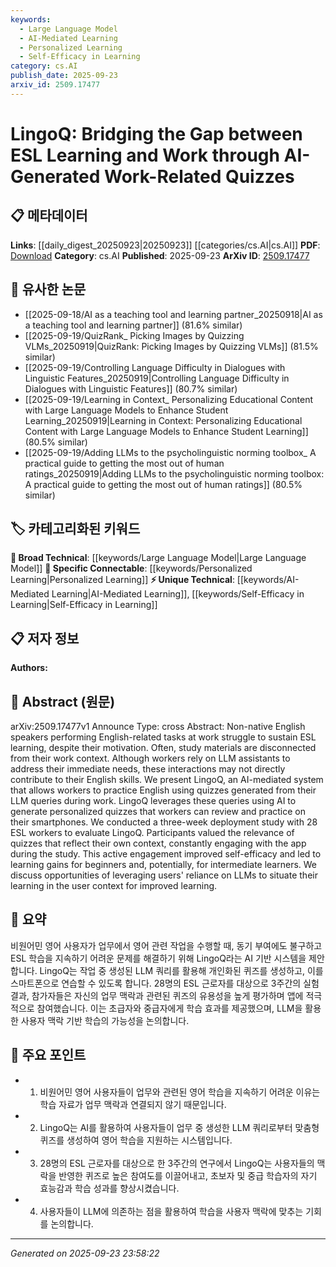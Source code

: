 ```yaml
---
keywords:
  - Large Language Model
  - AI-Mediated Learning
  - Personalized Learning
  - Self-Efficacy in Learning
category: cs.AI
publish_date: 2025-09-23
arxiv_id: 2509.17477
---
```


<!-- KEYWORD_LINKING_METADATA:
{
  "processed_timestamp": "2025-09-23T23:58:22.181691",
  "vocabulary_version": "1.0",
  "selected_keywords": [
    "Large Language Model",
    "AI-Mediated Learning",
    "Personalized Learning",
    "Self-Efficacy in Learning"
  ],
  "rejected_keywords": [],
  "similarity_scores": {
    "Large Language Model": 0.85,
    "AI-Mediated Learning": 0.78,
    "Personalized Learning": 0.77,
    "Self-Efficacy in Learning": 0.7
  },
  "extraction_method": "AI_prompt_based",
  "budget_applied": true,
  "candidates_json": {
    "candidates": [
      {
        "surface": "LLM assistants",
        "canonical": "Large Language Model",
        "aliases": [
          "LLM",
          "Language Model"
        ],
        "category": "broad_technical",
        "rationale": "Large Language Models are central to the system's functionality, linking AI with ESL learning.",
        "novelty_score": 0.45,
        "connectivity_score": 0.88,
        "specificity_score": 0.65,
        "link_intent_score": 0.85
      },
      {
        "surface": "AI-mediated system",
        "canonical": "AI-Mediated Learning",
        "aliases": [
          "AI Learning System"
        ],
        "category": "unique_technical",
        "rationale": "The concept of AI-mediated learning is unique and central to the paper's contribution.",
        "novelty_score": 0.72,
        "connectivity_score": 0.7,
        "specificity_score": 0.8,
        "link_intent_score": 0.78
      },
      {
        "surface": "personalized quizzes",
        "canonical": "Personalized Learning",
        "aliases": [
          "Custom Quizzes",
          "Tailored Learning"
        ],
        "category": "specific_connectable",
        "rationale": "Personalized learning is a key aspect of the system, enhancing user engagement and learning outcomes.",
        "novelty_score": 0.55,
        "connectivity_score": 0.75,
        "specificity_score": 0.72,
        "link_intent_score": 0.77
      },
      {
        "surface": "self-efficacy",
        "canonical": "Self-Efficacy in Learning",
        "aliases": [
          "Learning Confidence"
        ],
        "category": "unique_technical",
        "rationale": "Self-efficacy is a significant outcome of the study, linking psychological aspects with learning.",
        "novelty_score": 0.68,
        "connectivity_score": 0.6,
        "specificity_score": 0.78,
        "link_intent_score": 0.7
      }
    ],
    "ban_list_suggestions": [
      "work context",
      "study materials",
      "deployment study"
    ]
  },
  "decisions": [
    {
      "candidate_surface": "LLM assistants",
      "resolved_canonical": "Large Language Model",
      "decision": "linked",
      "scores": {
        "novelty": 0.45,
        "connectivity": 0.88,
        "specificity": 0.65,
        "link_intent": 0.85
      }
    },
    {
      "candidate_surface": "AI-mediated system",
      "resolved_canonical": "AI-Mediated Learning",
      "decision": "linked",
      "scores": {
        "novelty": 0.72,
        "connectivity": 0.7,
        "specificity": 0.8,
        "link_intent": 0.78
      }
    },
    {
      "candidate_surface": "personalized quizzes",
      "resolved_canonical": "Personalized Learning",
      "decision": "linked",
      "scores": {
        "novelty": 0.55,
        "connectivity": 0.75,
        "specificity": 0.72,
        "link_intent": 0.77
      }
    },
    {
      "candidate_surface": "self-efficacy",
      "resolved_canonical": "Self-Efficacy in Learning",
      "decision": "linked",
      "scores": {
        "novelty": 0.68,
        "connectivity": 0.6,
        "specificity": 0.78,
        "link_intent": 0.7
      }
    }
  ]
}
-->

# LingoQ: Bridging the Gap between ESL Learning and Work through AI-Generated Work-Related Quizzes

## 📋 메타데이터

**Links**: [[daily_digest_20250923|20250923]] [[categories/cs.AI|cs.AI]]
**PDF**: [Download](https://arxiv.org/pdf/2509.17477.pdf)
**Category**: cs.AI
**Published**: 2025-09-23
**ArXiv ID**: [2509.17477](https://arxiv.org/abs/2509.17477)

## 🔗 유사한 논문
- [[2025-09-18/AI as a teaching tool and learning partner_20250918|AI as a teaching tool and learning partner]] (81.6% similar)
- [[2025-09-19/QuizRank_ Picking Images by Quizzing VLMs_20250919|QuizRank: Picking Images by Quizzing VLMs]] (81.5% similar)
- [[2025-09-19/Controlling Language Difficulty in Dialogues with Linguistic Features_20250919|Controlling Language Difficulty in Dialogues with Linguistic Features]] (80.7% similar)
- [[2025-09-19/Learning in Context_ Personalizing Educational Content with Large Language Models to Enhance Student Learning_20250919|Learning in Context: Personalizing Educational Content with Large Language Models to Enhance Student Learning]] (80.5% similar)
- [[2025-09-19/Adding LLMs to the psycholinguistic norming toolbox_ A practical guide to getting the most out of human ratings_20250919|Adding LLMs to the psycholinguistic norming toolbox: A practical guide to getting the most out of human ratings]] (80.5% similar)

## 🏷️ 카테고리화된 키워드
**🧠 Broad Technical**: [[keywords/Large Language Model|Large Language Model]]
**🔗 Specific Connectable**: [[keywords/Personalized Learning|Personalized Learning]]
**⚡ Unique Technical**: [[keywords/AI-Mediated Learning|AI-Mediated Learning]], [[keywords/Self-Efficacy in Learning|Self-Efficacy in Learning]]

## 📋 저자 정보

**Authors:** 

## 📄 Abstract (원문)

arXiv:2509.17477v1 Announce Type: cross 
Abstract: Non-native English speakers performing English-related tasks at work struggle to sustain ESL learning, despite their motivation. Often, study materials are disconnected from their work context. Although workers rely on LLM assistants to address their immediate needs, these interactions may not directly contribute to their English skills. We present LingoQ, an AI-mediated system that allows workers to practice English using quizzes generated from their LLM queries during work. LingoQ leverages these queries using AI to generate personalized quizzes that workers can review and practice on their smartphones. We conducted a three-week deployment study with 28 ESL workers to evaluate LingoQ. Participants valued the relevance of quizzes that reflect their own context, constantly engaging with the app during the study. This active engagement improved self-efficacy and led to learning gains for beginners and, potentially, for intermediate learners. We discuss opportunities of leveraging users' reliance on LLMs to situate their learning in the user context for improved learning.

## 📝 요약

비원어민 영어 사용자가 업무에서 영어 관련 작업을 수행할 때, 동기 부여에도 불구하고 ESL 학습을 지속하기 어려운 문제를 해결하기 위해 LingoQ라는 AI 기반 시스템을 제안합니다. LingoQ는 작업 중 생성된 LLM 쿼리를 활용해 개인화된 퀴즈를 생성하고, 이를 스마트폰으로 연습할 수 있도록 합니다. 28명의 ESL 근로자를 대상으로 3주간의 실험 결과, 참가자들은 자신의 업무 맥락과 관련된 퀴즈의 유용성을 높게 평가하며 앱에 적극적으로 참여했습니다. 이는 초급자와 중급자에게 학습 효과를 제공했으며, LLM을 활용한 사용자 맥락 기반 학습의 가능성을 논의합니다.

## 🎯 주요 포인트

- 1. 비원어민 영어 사용자들이 업무와 관련된 영어 학습을 지속하기 어려운 이유는 학습 자료가 업무 맥락과 연결되지 않기 때문입니다.
- 2. LingoQ는 AI를 활용하여 사용자들이 업무 중 생성한 LLM 쿼리로부터 맞춤형 퀴즈를 생성하여 영어 학습을 지원하는 시스템입니다.
- 3. 28명의 ESL 근로자를 대상으로 한 3주간의 연구에서 LingoQ는 사용자들의 맥락을 반영한 퀴즈로 높은 참여도를 이끌어내고, 초보자 및 중급 학습자의 자기 효능감과 학습 성과를 향상시켰습니다.
- 4. 사용자들이 LLM에 의존하는 점을 활용하여 학습을 사용자 맥락에 맞추는 기회를 논의합니다.


---

*Generated on 2025-09-23 23:58:22*